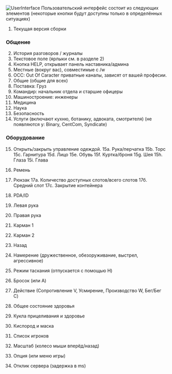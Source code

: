 ﻿![UserInterface](https://i.imgur.com/H4nqllh.png)
 Пользовательский интерфейс состоит из следующих элементов
 (некоторые кнопки будут доступны только в определённых ситуациях)

 1. Текущая версия сборки

### Общение ###
2. История разговоров / журналы
3. Текстовое поле (ярлыки см. в разделе 2)
4. Кнопка HELP, открывает панель наставника/админа
5. Местные (вокруг вас), совместимые с /w
6. OCC: Out Of Caracter приватные каналы, зависят от вашей професии.
7. Общие (общие для всех)
8. Поставка: Груз
9. Командир: начальник отдела и старшие офицеры
10. Машиностроение: инженеры
11. Медицина
12. Наука
13. Безопасность
14. Услуги (включают кухню, ботанику, адвоката, смотрителя)
    (не появляются у: Binary, CentCom, Syndicate)

### Оборудование ###
15. Открыть/закрыть управление одеждой.
         15a. Рука/перчатка
         15b. Торс
         15c. Гарнитура
         15d. Лицо
         15e. Обувь
         15f. Куртка/броня
         15g. Шея
         15h. Глаза
         15i. Глава

 16. Ремень
 17. Рюкзак
         17a. Количество доступных слотов/всего слотов
         17б. Средний слот
         17c. Закрытие контейнера
 18. PDA/ID
 19. Левая рука
 20. Правая рука
 21. Карман 1
 22. Карман 2
 23. Назад
 24. Намерение (дружественное, обезоруживание, выстрел, агрессивное)
 25. Режим таскания (отпускается с помощью H)
 26. Бросок (или A)
 27. Действие (Сопротивление V, Усмирение, Производство W, Бег/Бег C)
 28. Общее состояние здоровья
 29. Кукла прицеливания и здоровье
 30. Кислород и маска
 31. Список игроков
 32. Масштаб (колесо мыши вперёд/назад)
 33. Опция (или меню игры)
 34. Отклик сервера (задержка в ms)
